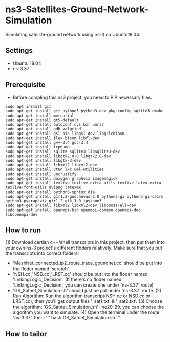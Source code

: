 # ns3-Satellites-Ground-Network-Simulation
Simulating satellite-ground network using ns-3 on Ubuntu18.04.

## Settings
- Ubuntu 18.04
- ns-3.37

## Prerequisite
- Before compling this ns3 project, you need to PIP necessary files.
```
sudo apt install git 
sudo apt-get install g++ python3 python3-dev pkg-config sqlite3 cmake
sudo apt-get install mercurial
sudo apt-get install qt5-default
sudo apt-get install autoconf cvs bzr unrar
sudo apt-get install gdb valgrind
sudo apt-get install gsl-bin libgsl-dev libgslcblas0
sudo apt-get install flex bison libfl-dev
sudo apt-get install g++-3.4 gcc-3.4
sudo apt-get install tcpdump
sudo apt-get install sqlite sqlite3 libsqlite3-dev
sudo apt-get install libgtk2.0-0 libgtk2.0-dev
sudo apt-get install libgtk-3-dev
sudo apt-get install libxml2 libxml2-dev
sudo apt-get install vtun lxc uml-utilities
sudo apt-get install uncrustify
sudo apt-get install doxygen graphviz imagemagick
sudo apt-get install texlive texlive-extra-utils texlive-latex-extra texlive-font-utils dvipng latexmk
sudo apt-get install python3-sphinx dia 
sudo apt-get install gir1.2-goocanvas-2.0 python3-gi python3-gi-cairo python3-pygraphviz gir1.2-gtk-3.0 ipython3
sudo apt-get install libxml2 libxml2-dev libboost-all-dev
sudo apt-get install openmpi-bin openmpi-common openmpi-doc libopenmpi-dev
```

## How to run
(1) Download certian c++/shell transcripts in this project, then put them into your own ns-3 project's different floders relatively. Make sure that you put the transcripts into correct folders!
- 'MeshNet_connected_ip2_route_trace_goundnet.cc' should be put into the floder named 'scratch'.
- 'NSH.cc','NSD.cc','LRST.cc' should be put into the floder named 'LinkingLogic_Decision'. (If there's no floder named 'LinkingLogic_Decision', you can create one under 'ns-3.37' route)
- 'GS_Satnet_Simulation.sh' should just be put under 'ns-3.37' route.
(2) Run Algorithm: Run the algorithm transcript(NSH.cc or NSD.cc or LRST.cc), then you'll get output files '_sat1.txt' & '_sat2.txt'.
(3) Choose the algorithm: 'GS_Satnet_Simulation.sh' line20-29, you can choose the algorithm you want to simulate.
(4) Open the terminal under the route 'ns-3.37', then:
'''
bash GS_Satnet_Simulation.sh
'''

## How to tailor
